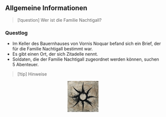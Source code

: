 ## Allgemeine Informationen

>[!question] Wer ist die Familie Nachtigall?

### Questlog

- Im Keller des Bauernhauses von Vornis Noquar befand sich ein Brief, der für die Familie Nachtigall bestimmt war.
- Es gibt einen Ort, der sich Zitadelle nennt.
- Soldaten, die der Familie Nachtigall zugeordnet werden können, suchen 5 Abenteuer.

>[!tip] Hinweise

<div align='center'>
<img src="guardsun01.png" width="100" height="100" alt="guardsun" />
</div>